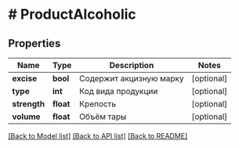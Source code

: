 # # ProductAlcoholic

## Properties

Name | Type | Description | Notes
------------ | ------------- | ------------- | -------------
**excise** | **bool** | Содержит акцизную марку | [optional]
**type** | **int** | Код вида продукции | [optional]
**strength** | **float** | Крепость | [optional]
**volume** | **float** | Объём тары | [optional]

[[Back to Model list]](../../README.md#models) [[Back to API list]](../../README.md#endpoints) [[Back to README]](../../README.md)
